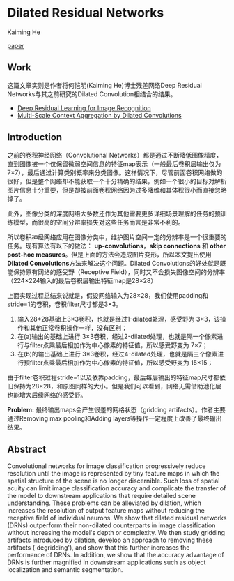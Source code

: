 Dilated Residual Networks
======================
Kaiming He

[paper](https://arxiv.org/pdf/1705.09914.pdf)

Work
-------------------------------
这篇文章实则是作者将何恺明(Kaiming He)博士残差网络Deep Residual Networks与其之前研究的Dilated Convolution相结合的结果。
* [Deep Residual Learning for Image Recognition ](https://arxiv.org/pdf/1512.03385.pdf)
* [Multi-Scale Context Aggregation by Dilated Convolutions ](https://arxiv.org/pdf/1511.07122.pdf)

Introduction
------------------------------
之前的卷积神经网络（Convolutional Networks）都是通过不断降低图像精度，直到图像被一个仅保留微弱空间信息的特征map表示（一般最后卷积层输出仅为7×7），最后通过计算类别概率来分类图像。这样情况下，尽管前面卷积网络做的很好，但是整个网络却不能获取一个十分精确的结果，例如一个很小的目标对解析图片信息十分重要，但是却被前面卷积网络因为过多降维和其体积很小而直接忽略掉了。

此外，图像分类的深度网络大多数还作为其他需要更多详细场景理解的任务的预训练模型，而很高的空间分辨率损失对这些任务而言是非常不利的。 

所以卷积神经网络应用在图像分类中，维护图片空间一定的分辨率是一个很重要的任务。现有算法有以下的做法： **up-convolutions**，**skip connections** 和 **other post-hoc measures**。但是上面的方法会造成图片变形，所以本文提出使用**Dilated Convolutions**方法来解决这个问题。Dilated Convolutions的好处就是既能保持原有网络的感受野（Receptive Field），同时又不会损失图像空间的分辨率（224×224输入的最后卷积层输出特征map是28×28）

上面实现过程总结来说就是，假设网络输入为28×28，我们使用padding和stride=1的卷积，卷积filter尺寸都是3×3。 
1.  输入28*28基础上3×3卷积，也就是经过1-dilated处理，感受野为 3×3，该操作和其他正常卷积操作一样，没有区别； 
2.  在(a)输出的基础上进行 3×3卷积，经过2-dilated处理，也就是隔一个像素进行与filter点乘最后相加作为中心像素的特征值，所以感受野变为 7×7； 
3.  在(b)的输出基础上进行 3×3卷积，经过4-dilated处理，也就是隔三个像素进行预filter点乘最后相加作为中心像素的特征值，所以感受野变为 15×15； 

由于filter卷积过程stride=1以及依靠padding，最后每层输出的特征map尺寸都依旧保持为28×28，和原图同样的大小。但是我们可以看到，网络无需借助池化层也能增大后续网络的感受野。

**Problem:**
最终输出maps会产生很差的网格状态（gridding artifacts）。作者主要通过Removing max pooling和Adding layers等操作一定程度上改善了最终输出结果。

Abstract
------------------------------
Convolutional networks for image classification progressively reduce resolution until the image is represented by tiny feature maps in which the spatial structure of the scene is no longer discernible. Such loss of spatial acuity can limit image classification accuracy and complicate the transfer of the model to downstream applications that require detailed scene understanding. These problems can be alleviated by dilation, which increases the resolution of output feature maps without reducing the receptive field of individual neurons. We show that dilated residual networks (DRNs) outperform their non-dilated counterparts in image classification without increasing the model's depth or complexity. We then study gridding artifacts introduced by dilation, develop an approach to removing these artifacts (`degridding'), and show that this further increases the performance of DRNs. In addition, we show that the accuracy advantage of DRNs is further magnified in downstream applications such as object localization and semantic segmentation. 